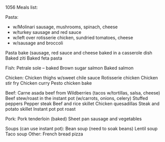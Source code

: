 1056 Meals list:

Pasta:
-	w/Molinari sausage, mushrooms, spinach, cheese
-	w/turkey sausage and red sauce
-	w/left over rotisserie chicken, sundried tomatoes, cheese
-	w/sausage and broccoli

Pasta bake (sausage, red sauce and cheese baked in a casserole dish
Baked ziti
Baked feta pasta

Fish:
Petrale sole – baked 
Brown sugar salmon
Baked salmon

Chicken:
Chicken thighs w/sweet chile sauce
Rotisserie chicken
Chicken stir fry
Chicken curry
Pesto chicken bake

Beef:
Carne asada beef from Wildberries (tacos w/tortillas, salsa, cheese)
Beef stew/roast in the instant pot (w/carrots, onions, celery)
Stuffed peppers
Pepper steak
Beef and rice skillet
Chicken quesadillas
Steak and potato skillet
Instant pot pot roast

Pork:
Pork tenderloin (baked)
Sheet pan sausage and vegetables

Soups (can use instant pot):
Bean soup (need to soak beans)
Lentil soup
Taco soup
Other:
French bread pizza

